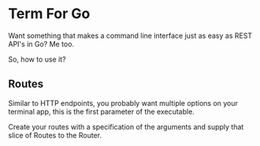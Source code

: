 # Term For Go
Want something that makes a command line interface just as easy as REST API's in Go? Me too.

So, how to use it?

## Routes
Similar to HTTP endpoints, you probably want multiple options on your terminal app, this is the
first parameter of the executable.

Create your routes with a specification of the arguments and supply that slice of Routes to the Router.
